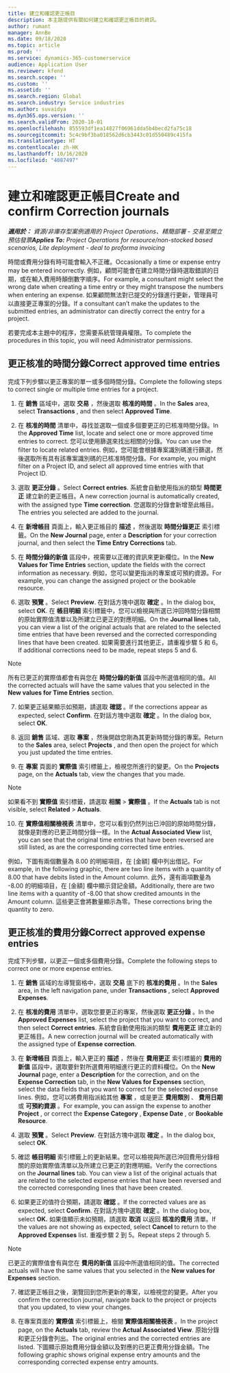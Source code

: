 ```yaml
---
title: 建立和確認更正帳目
description: 本主題提供有關如何建立和確認更正帳目的資訊。
author: rumant
manager: AnnBe
ms.date: 09/18/2020
ms.topic: article
ms.prod: ''
ms.service: dynamics-365-customerservice
audience: Application User
ms.reviewer: kfend
ms.search.scope: ''
ms.custom: ''
ms.assetid: ''
ms.search.region: Global
ms.search.industry: Service industries
ms.author: suvaidya
ms.dyn365.ops.version: ''
ms.search.validFrom: 2020-10-01
ms.openlocfilehash: 855593df1ea14827f06961dda5b4becd2fa75c18
ms.sourcegitcommit: 5c4c9bf3ba018562d6cb3443c01d550489c415fa
ms.translationtype: HT
ms.contentlocale: zh-HK
ms.lasthandoff: 10/16/2020
ms.locfileid: "4087497"
---
```

# <a name="create-and-confirm-correction-journals"></a><span data-ttu-id="f4da0-103">建立和確認更正帳目</span><span class="sxs-lookup"><span data-stu-id="f4da0-103">Create and confirm Correction journals</span></span>

<span data-ttu-id="f4da0-104">_**適用於：** 資源/非庫存型案例適用的 Project Operations、精簡部署 - 交易至開立預估發票_</span><span class="sxs-lookup"><span data-stu-id="f4da0-104">_**Applies To:** Project Operations for resource/non-stocked based scenarios, Lite deployment - deal to proforma invoicing_</span></span>

<span data-ttu-id="f4da0-105">時間或費用分錄有時可能會輸入不正確。</span><span class="sxs-lookup"><span data-stu-id="f4da0-105">Occasionally a time or expense entry may be entered incorrectly.</span></span> <span data-ttu-id="f4da0-106">例如，顧問可能會在建立時間分錄時選取錯誤的日期，或在輸入費用時顛倒數字順序。</span><span class="sxs-lookup"><span data-stu-id="f4da0-106">For example, a consultant might select the wrong date when creating a time entry or they might transpose the numbers when entering an expense.</span></span> <span data-ttu-id="f4da0-107">如果顧問無法對已提交的分錄進行更新，管理員可以直接更正專案的分錄。</span><span class="sxs-lookup"><span data-stu-id="f4da0-107">If a consultant can’t make the updates to the submitted entries, an administrator can directly correct the entry for a project.</span></span>

<span data-ttu-id="f4da0-108">若要完成本主題中的程序，您需要系統管理員權限。</span><span class="sxs-lookup"><span data-stu-id="f4da0-108">To complete the procedures in this topic, you will need Administrator permissions.</span></span>

## <a name="correct-approved-time-entries"></a><span data-ttu-id="f4da0-109">更正核准的時間分錄</span><span class="sxs-lookup"><span data-stu-id="f4da0-109">Correct approved time entries</span></span>     

<span data-ttu-id="f4da0-110">完成下列步驟以更正專案的單一或多個時間分錄。</span><span class="sxs-lookup"><span data-stu-id="f4da0-110">Complete the following steps to correct single or multiple time entries for a project.</span></span>

1. <span data-ttu-id="f4da0-111">在 **銷售** 區域中，選取 **交易** ，然後選取 **核准的時間** 。</span><span class="sxs-lookup"><span data-stu-id="f4da0-111">In the **Sales** area, select **Transactions** , and then select **Approved Time**.</span></span> 

2. <span data-ttu-id="f4da0-112">在 **核准的時間** 清單中，尋找並選取一個或多個要更正的已核准時間分錄。</span><span class="sxs-lookup"><span data-stu-id="f4da0-112">In the **Approved Time** list, locate and select one or more approved time entries to correct.</span></span> <span data-ttu-id="f4da0-113">您可以使用篩選來找出相關的分錄。</span><span class="sxs-lookup"><span data-stu-id="f4da0-113">You can use the filter to locate related entries.</span></span> <span data-ttu-id="f4da0-114">例如，您可能會根據專案識別碼進行篩選，然後選取所有具有該專案識別碼的已核准時間分錄。</span><span class="sxs-lookup"><span data-stu-id="f4da0-114">For example, you might filter on a Project ID, and select all approved time entries with that Project ID.</span></span>

3. <span data-ttu-id="f4da0-115">選取 **更正分錄** 。</span><span class="sxs-lookup"><span data-stu-id="f4da0-115">Select **Correct entries**.</span></span> <span data-ttu-id="f4da0-116">系統會自動使用指派的類型 **時間更正** 建立新的更正帳目。</span><span class="sxs-lookup"><span data-stu-id="f4da0-116">A new correction journal is automatically created, with the assigned type **Time correction**.</span></span> <span data-ttu-id="f4da0-117">您選取的分錄會新增至此帳目。</span><span class="sxs-lookup"><span data-stu-id="f4da0-117">The entries you selected are added to the journal.</span></span> 

4. <span data-ttu-id="f4da0-118">在 **新增帳目** 頁面上，輸入更正帳目的 **描述** ，然後選取 **時間分錄更正** 索引標籤。</span><span class="sxs-lookup"><span data-stu-id="f4da0-118">On the **New Journal** page, enter a **Description** for your correction journal, and then select the **Time Entry Corrections** tab.</span></span>  

5. <span data-ttu-id="f4da0-119">在 **時間分錄的新值** 區段中，視需要以正確的資訊來更新欄位。</span><span class="sxs-lookup"><span data-stu-id="f4da0-119">In the **New Values for Time Entries** section, update the fields with the correct information as necessary.</span></span> <span data-ttu-id="f4da0-120">例如，您可以變更指派的專案或可預約資源。</span><span class="sxs-lookup"><span data-stu-id="f4da0-120">For example, you can change the assigned project or the bookable resource.</span></span>

6. <span data-ttu-id="f4da0-121">選取 **預覽** 。</span><span class="sxs-lookup"><span data-stu-id="f4da0-121">Select **Preview**.</span></span> <span data-ttu-id="f4da0-122">在對話方塊中選取 **確定** 。</span><span class="sxs-lookup"><span data-stu-id="f4da0-122">In the dialog box, select **OK**.</span></span> <span data-ttu-id="f4da0-123">在 **帳目明細** 索引標籤中，您可以檢視與所選已沖回時間分錄相關的原始實際值清單以及所建立已更正的對應明細。</span><span class="sxs-lookup"><span data-stu-id="f4da0-123">On the **Journal lines** tab, you can view a list of the original actuals that are related to the selected time entries that have been reversed and the corrected corresponding lines that have been created.</span></span> <span data-ttu-id="f4da0-124">如果需要進行其他更正，請重複步驟 5 和 6。</span><span class="sxs-lookup"><span data-stu-id="f4da0-124">If additional corrections need to be made, repeat steps 5 and 6.</span></span> 

> [!NOTE]
> <span data-ttu-id="f4da0-125">所有已更正的實際值都會有與您在 **時間分錄的新值** 區段中所選值相同的值。</span><span class="sxs-lookup"><span data-stu-id="f4da0-125">All the corrected actuals will have the same values that you selected in the **New values for Time Entries** section.</span></span>

7. <span data-ttu-id="f4da0-126">如果更正結果顯示如預期，請選取 **確認** 。</span><span class="sxs-lookup"><span data-stu-id="f4da0-126">If the corrections appear as expected, select **Confirm**.</span></span> <span data-ttu-id="f4da0-127">在對話方塊中選取 **確定** 。</span><span class="sxs-lookup"><span data-stu-id="f4da0-127">In the dialog box, select **OK**.</span></span>

8. <span data-ttu-id="f4da0-128">返回 **銷售** 區域、選取 **專案** ，然後開啟您剛為其更新時間分錄的專案。</span><span class="sxs-lookup"><span data-stu-id="f4da0-128">Return to the **Sales** area, select **Projects** , and then open the project for which you just updated the time entries.</span></span> 

9. <span data-ttu-id="f4da0-129">在 **專案** 頁面的 **實際值** 索引標籤上，檢視您所進行的變更。</span><span class="sxs-lookup"><span data-stu-id="f4da0-129">On the **Projects** page, on the **Actuals** tab, view the changes that you made.</span></span> 

> [!NOTE]
> <span data-ttu-id="f4da0-130">如果看不到 **實際值** 索引標籤，請選取 **相關** > **實際值** 。</span><span class="sxs-lookup"><span data-stu-id="f4da0-130">If the **Actuals** tab is not visible, select **Related** > **Actuals**.</span></span>  

10. <span data-ttu-id="f4da0-131">在 **實際值相關檢視表** 清單中，您可以看到仍然列出已沖回的原始時間分錄，就像是對應的已更正時間分錄一樣。</span><span class="sxs-lookup"><span data-stu-id="f4da0-131">In the **Actual Associated View** list, you can see that the original time entries that have been reversed are still listed, as are the corresponding corrected time entries.</span></span> 

<span data-ttu-id="f4da0-132">例如，下圖有兩個數量為 8.00 的明細項目，在 [金額] 欄中列出借記。</span><span class="sxs-lookup"><span data-stu-id="f4da0-132">For example, in the following graphic, there are two line items with a quantity of 8.00 that have debits listed in the Amount column.</span></span> <span data-ttu-id="f4da0-133">此外，還有兩項數量為 -8.00 的明細項目，在 [金額] 欄中顯示貸記金額。</span><span class="sxs-lookup"><span data-stu-id="f4da0-133">Additionally, there are two line items with a quantity of -8.00 that show credited amounts in the Amount column.</span></span> <span data-ttu-id="f4da0-134">這些更正會將數量顯示為零。</span><span class="sxs-lookup"><span data-stu-id="f4da0-134">These corrections bring the quantity to zero.</span></span>

 
## <a name="correct-approved-expense-entries"></a><span data-ttu-id="f4da0-135">更正核准的費用分錄</span><span class="sxs-lookup"><span data-stu-id="f4da0-135">Correct approved expense entries</span></span>

<span data-ttu-id="f4da0-136">完成下列步驟，以更正一個或多個費用分錄。</span><span class="sxs-lookup"><span data-stu-id="f4da0-136">Complete the following steps to correct one or more expense entries.</span></span> 

1. <span data-ttu-id="f4da0-137">在 **銷售** 區域的左導覽窗格中，選取 **交易** 底下的 **核准的費用** 。</span><span class="sxs-lookup"><span data-stu-id="f4da0-137">In the **Sales** area, in the left navigation pane, under **Transactions** , select **Approved Expenses**.</span></span>

2. <span data-ttu-id="f4da0-138">在 **核准的費用** 清單中，選取您要更正的專案，然後選取 **更正分錄** 。</span><span class="sxs-lookup"><span data-stu-id="f4da0-138">In the **Approved Expenses** list, select the project that you want to correct, and then select **Correct entries**.</span></span> <span data-ttu-id="f4da0-139">系統會自動使用指派的類型 **費用更正** 建立新的更正帳目。</span><span class="sxs-lookup"><span data-stu-id="f4da0-139">A new correction journal will be created automatically with the assigned type of **Expense correction**.</span></span> 

3. <span data-ttu-id="f4da0-140">在 **新增帳目** 頁面上，輸入更正的 **描述** ，然後在 **費用更正** 索引標籤的 **費用的新值** 區段中，選取要針對所選費用明細進行更正的資料欄位。</span><span class="sxs-lookup"><span data-stu-id="f4da0-140">On the **New Journal** page, enter a **Description** for the correction, and on the **Expense Correction** tab, in the **New Values for Expenses** section, select the data fields that you want to correct for the selected expense lines.</span></span> <span data-ttu-id="f4da0-141">例如，您可以將費用指派給其他 **專案** ，或是更正 **費用類別** 、 **費用日期** 或 **可預約資源** 。</span><span class="sxs-lookup"><span data-stu-id="f4da0-141">For example, you can assign the expense to another **Project** , or correct the **Expense Category** , **Expense Date** , or **Bookable Resource**.</span></span>

4. <span data-ttu-id="f4da0-142">選取 **預覽** 。</span><span class="sxs-lookup"><span data-stu-id="f4da0-142">Select **Preview**.</span></span> <span data-ttu-id="f4da0-143">在對話方塊中選取 **確定** 。</span><span class="sxs-lookup"><span data-stu-id="f4da0-143">In the dialog box, select **OK**.</span></span> 

5. <span data-ttu-id="f4da0-144">確認 **帳目明細** 索引標籤上的更新結果。您可以檢視與所選已沖回費用分錄相關的原始實際值清單以及所建立已更正的對應明細。</span><span class="sxs-lookup"><span data-stu-id="f4da0-144">Verify the corrections on the **Journal lines** tab. You can view a list of the original actuals that are related to the selected expense entries that have been reversed and the corrected corresponding lines that have been created.</span></span>

6. <span data-ttu-id="f4da0-145">如果更正的值符合預期，請選取 **確認** 。</span><span class="sxs-lookup"><span data-stu-id="f4da0-145">If the corrected values are as expected, select **Confirm**.</span></span> <span data-ttu-id="f4da0-146">在對話方塊中選取 **確定** 。</span><span class="sxs-lookup"><span data-stu-id="f4da0-146">In the dialog box, select **OK.**</span></span> <span data-ttu-id="f4da0-147">如果值顯示未如預期，請選取 **取消** 以返回 **核准的費用** 清單。</span><span class="sxs-lookup"><span data-stu-id="f4da0-147">If the values are not showing as expected, select **Cancel** to return to the **Approved Expenses** list.</span></span> <span data-ttu-id="f4da0-148">重複步驟 2 到 5。</span><span class="sxs-lookup"><span data-stu-id="f4da0-148">Repeat steps 2 through 5.</span></span> 

> [!NOTE]
> <span data-ttu-id="f4da0-149">已更正的實際值會有與您在 **費用的新值** 區段中所選值相同的值。</span><span class="sxs-lookup"><span data-stu-id="f4da0-149">The corrected actuals will have the same values that you selected in the **New values for Expenses** section.</span></span>

7. <span data-ttu-id="f4da0-150">確認更正帳目之後，瀏覽回到您所更新的專案，以檢視您的變更。</span><span class="sxs-lookup"><span data-stu-id="f4da0-150">After you confirm the correction journal, navigate back to the project or projects that you updated, to view your changes.</span></span>  

8. <span data-ttu-id="f4da0-151">在專案頁面的 **實際值** 索引標籤上，檢閱 **實際值相關檢視表** 。</span><span class="sxs-lookup"><span data-stu-id="f4da0-151">In the project page, on the **Actuals** tab, review the **Actual Associated View**.</span></span> <span data-ttu-id="f4da0-152">原始分錄和更正分錄會列出。</span><span class="sxs-lookup"><span data-stu-id="f4da0-152">The original entries and the corrected entries are listed.</span></span> <span data-ttu-id="f4da0-153">下圖顯示原始費用分錄金額以及對應的已更正費用分錄金額。</span><span class="sxs-lookup"><span data-stu-id="f4da0-153">The following graphic shows original expense entry amounts and the corresponding corrected expense entry amounts.</span></span> 


